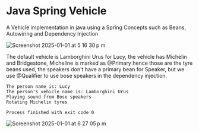 # Java Spring Vehicle

A Vehicle implementation in java using a Spring Concepts such as Beans, Autowiring and Dependency Injection

![Screenshot 2025-01-01 at 5 16 30 p m](https://github.com/user-attachments/assets/a4184d3f-289a-44f9-baf2-8e0624be420f)



The default vehicle is Lamborghini Urus for Lucy, the vehicle has Michelin and Bridgestone, Micheline is marked as @Primary hence those are the tyre beans used, the speakers don't have a primary bean for Speaker, but we use @Qualifier to use bose speakers in the dependency injection.

```
The person name is: Lucy
The person's vehicle name is: Lamborghini Urus
Playing sound from Bose speakers
Rotating Michelin tyres

Process finished with exit code 0
```

![Screenshot 2025-01-01 at 6 27 05 p m](https://github.com/user-attachments/assets/ebc65018-95ec-4cb7-967d-94418eef3c1c)
